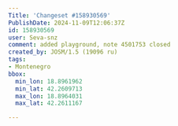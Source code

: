 ```yaml
---
Title: 'Changeset #158930569'
PublishDate: 2024-11-09T12:06:37Z
id: 158930569
user: Seva-snz
comment: added playground, note 4501753 closed
created_by: JOSM/1.5 (19096 ru)
tags:
- Montenegro
bbox:
  min_lon: 18.8961962
  min_lat: 42.2609713
  max_lon: 18.8964031
  max_lat: 42.2611167

---
```

